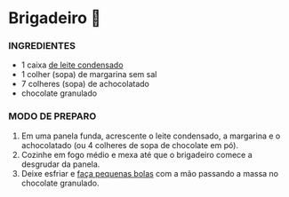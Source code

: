 # Brigadeiro :chocolate_bar:

### INGREDIENTES

- 1 caixa [de leite condensado](https://blog.tudogostoso.com.br/cardapios/receitas-faceis/receitas-rapidas-com-leite-condensado/)
- 1 colher (sopa) de margarina sem sal
- 7 colheres (sopa) de achocolatado
- chocolate granulado

### MODO DE PREPARO

1. Em uma panela funda, acrescente o leite condensado, a margarina e o achocolatado (ou 4 colheres de sopa de chocolate em pó).
2. Cozinhe em fogo médio e mexa até que o brigadeiro comece a desgrudar da panela.
3. Deixe esfriar e [faça pequenas bolas](https://blog.tudogostoso.com.br/dicas-de-cozinha/dicas-para-docinhos-perfeitos/) com a mão passando a massa no chocolate granulado.
